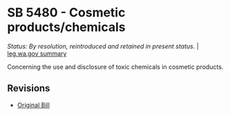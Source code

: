 # SB 5480 - Cosmetic products/chemicals
*Status: By resolution, reintroduced and retained in present status.* | [leg.wa.gov summary](https://app.leg.wa.gov/billsummary?BillNumber=5480&Year=2021)

Concerning the use and disclosure of toxic chemicals in cosmetic products.

## Revisions
* [Original Bill](1/)